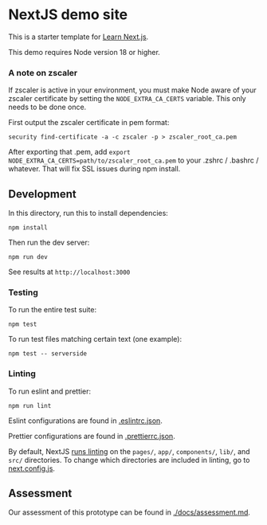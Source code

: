 # NextJS demo site

This is a starter template for [Learn Next.js](https://nextjs.org/learn).

This demo requires Node version 18 or higher.

### A note on zscaler

If zscaler is active in your environment, you must make Node aware of your zscaler certificate by setting the `NODE_EXTRA_CA_CERTS` variable. This only needs to be done once.

First output the zscaler certificate in pem format:

```
security find-certificate -a -c zscaler -p > zscaler_root_ca.pem
```

After exporting that .pem, add `export NODE_EXTRA_CA_CERTS=path/to/zscaler_root_ca.pem` to your .zshrc / .bashrc / whatever. That will fix SSL issues during npm install.

## Development

In this directory, run this to install dependencies:
```
npm install
```

Then run the dev server:

```
npm run dev
```

See results at `http://localhost:3000`

### Testing

To run the entire test suite:

```
npm test
```

To run test files matching certain text (one example):
```
npm test -- serverside
```

### Linting

To run eslint and prettier:
```
npm run lint
```

Eslint configurations are found in [.eslintrc.json](./.eslintrc.json).

Prettier configurations are found in [.prettierrc.json](./.prettierrc.json).

By default, NextJS [runs linting](https://nextjs.org/docs/app/building-your-application/configuring/eslint#linting-custom-directories-and-files) on the `pages/`, `app/`, `components/`, `lib/`, and `src/` directories. To change which directories are included in linting, go to [next.config.js](./next.config.js).

## Assessment

Our assessment of this prototype can be found in [./docs/assessment.md](./docs/assessment.md).
